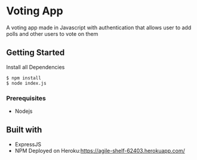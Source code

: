 # Voting App

A voting app made in Javascript with authentication that allows user to add polls and other users to vote on them

## Getting Started
Install all Dependencies
```shell
$ npm install
$ node index.js
```
### Prerequisites
* Nodejs

## Built with
* ExpressJS
* NPM
Deployed on Heroku:https://agile-shelf-62403.herokuapp.com/
